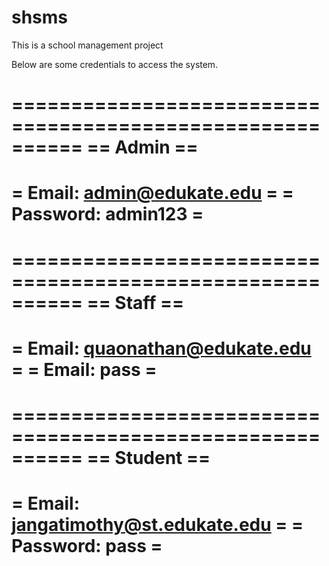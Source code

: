 # shsms
This is a school management project

Below are some credentials to access the system.

==========================================================
==			    Admin			==
==========================================================
= Email: admin@edukate.edu 				 =
= Password: admin123 				 	 =
==========================================================


==========================================================
==			    Staff			==
==========================================================
= Email: quaonathan@edukate.edu 			 =
= Email: pass 				     	 	 =
==========================================================


==========================================================
==			  Student			==
==========================================================
= Email: jangatimothy@st.edukate.edu			 =
= Password: pass 				 	 =
==========================================================

